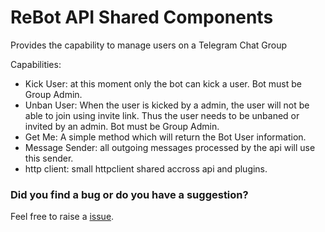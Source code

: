 # ReBot API Shared Components

Provides the capability to manage users on a Telegram Chat Group

Capabilities:

 - Kick User: at this moment only the bot can kick a user. Bot must be Group Admin.
 - Unban User: When the user is kicked by a admin, the user will not be able to join using invite link.
               Thus the user needs to be unbaned or invited by an admin. Bot must be Group Admin.
 - Get Me: A simple method which will return the Bot User information.
 - Message Sender: all outgoing messages processed by the api will use this sender.
 - http client: small httpclient shared accross api and plugins.

### Did you find a bug or do you have a suggestion?
Feel free to raise a [issue](https://github.com/rebasing-xyz/rebot/issues/new).